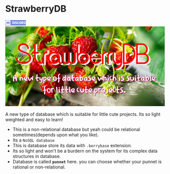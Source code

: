 # StrawberryDB

[![discord](readmedata/Disimg.jpg)](https://discord.gg/DUdY4A3H9w)
![StrawberryDB](Strawberry.jpg)

A new type of database which is suitable for little cute projects. Its so light weighted and easy to learn!

- This is a non-relational database but yeah could be relational sometimes(depends upon what you like).
- Its a `NoSQL database`
- This is database store its data with `.berrybase` extension.
- Its so light and won't be a burdern on the system for its complex data structures in database.
- Database is called **`punnet`** here. you can choose whether your punnet is rational or non-relational.


